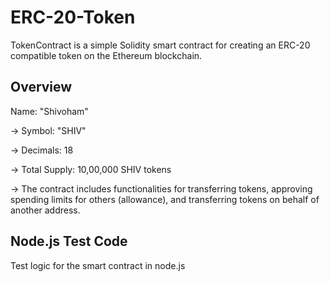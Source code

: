 # ERC-20-Token

TokenContract is a simple Solidity smart contract for creating an ERC-20 compatible token on the Ethereum blockchain.


## Overview

Name: "Shivoham"

-> Symbol: "SHIV"

-> Decimals: 18

-> Total Supply: 10,00,000 SHIV tokens

-> The contract includes functionalities for transferring tokens, approving spending limits for others (allowance), and transferring tokens on 
   behalf of another address.


## Node.js Test Code

Test logic for the smart contract in node.js  




